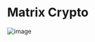 # Matrix Crypto

![image](https://user-images.githubusercontent.com/61876488/145595257-c71aa35c-f633-4173-8d23-6d6718b4047d.png)


